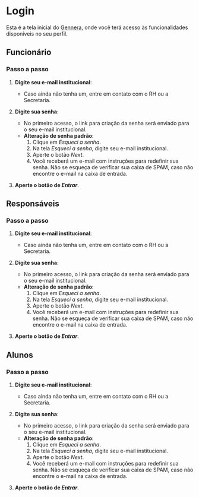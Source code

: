 # Login

Esta é a tela inicial do [Gennera](https://apps.gennera.com.br/public/index.html#/login), onde você terá acesso às funcionalidades disponíveis no seu perfil.

## Funcionário

### Passo a passo

1. **Digite seu e-mail institucional**:
   - Caso ainda não tenha um, entre em contato com o RH ou a Secretaria.

2. **Digite sua senha**:
   - No primeiro acesso, o link para criação da senha será enviado para o seu e-mail institucional.
   - **Alteração de senha padrão**:
     1. Clique em *Esqueci a senha*.
     2. Na tela *Esqueci a senha*, digite seu e-mail institucional.
     3. Aperte o botão *Next*.
     4. Você receberá um e-mail com instruções para redefinir sua senha. Não se esqueça de verificar sua caixa de SPAM, caso não encontre o e-mail na caixa de entrada.

3. **Aperte o botão de *Entrar***.

## Responsáveis

### Passo a passo

1. **Digite seu e-mail institucional**:
   - Caso ainda não tenha um, entre em contato com o RH ou a Secretaria.

2. **Digite sua senha**:
   - No primeiro acesso, o link para criação da senha será enviado para o seu e-mail institucional.
   - **Alteração de senha padrão**:
     1. Clique em *Esqueci a senha*.
     2. Na tela *Esqueci a senha*, digite seu e-mail institucional.
     3. Aperte o botão *Next*.
     4. Você receberá um e-mail com instruções para redefinir sua senha. Não se esqueça de verificar sua caixa de SPAM, caso não encontre o e-mail na caixa de entrada.

3. **Aperte o botão de *Entrar***.

## Alunos

### Passo a passo

1. **Digite seu e-mail institucional**:
   - Caso ainda não tenha um, entre em contato com o RH ou a Secretaria.

2. **Digite sua senha**:
   - No primeiro acesso, o link para criação da senha será enviado para o seu e-mail institucional.
   - **Alteração de senha padrão**:
     1. Clique em *Esqueci a senha*.
     2. Na tela *Esqueci a senha*, digite seu e-mail institucional.
     3. Aperte o botão *Next*.
     4. Você receberá um e-mail com instruções para redefinir sua senha. Não se esqueça de verificar sua caixa de SPAM, caso não encontre o e-mail na caixa de entrada.

3. **Aperte o botão de *Entrar***.

